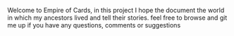 Welcome to Empire of Cards, in this project I hope the document the world in which my ancestors lived and tell their stories. feel free to browse and git me up if you have any questions, comments or suggestions
